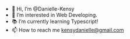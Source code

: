 - 👻 Hi, I’m @Danielle-Kensy
- 🥳 I’m interested in Web Developing.
- 📚 I’m currently learning Typescript!
- 📫 How to reach me kensydanielle@gmail.com


